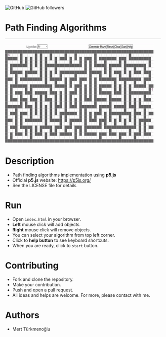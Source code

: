 ![GitHub](https://img.shields.io/github/license/mertturkmenoglu/a-star-algorithm) ![GitHub followers](https://img.shields.io/github/followers/mertturkmenoglu.svg?style=social)
# Path Finding Algorithms
***
<img src="assets/example.gif" alt="Example" width="480" height="320" />

# Description
* Path finding algorithms implementation using **p5.js**
* Official **p5.js** website: https://p5js.org/
* See the LICENSE file for details.
# Run
* Open `index.html` in your browser.
* **Left** mouse click will add objects.
* **Right** mouse click will remove objects.
* You can select your algorithm from top left corner.
* Click to **help button** to see keyboard shortcuts.
* When you are ready, click to `start` button.
# Contributing
* Fork and clone the repository.
* Make your contribution.
* Push and open a pull request.
* All ideas and helps are welcome. For more, please contact with me.
# Authors
* Mert Türkmenoğlu
